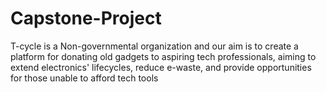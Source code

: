 # Capstone-Project
T-cycle is a Non-governmental organization and our aim is to create a platform for donating old gadgets to aspiring tech professionals, aiming to extend electronics' lifecycles, reduce e-waste, and provide opportunities for those unable to afford tech tools
